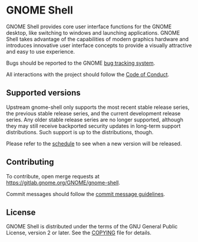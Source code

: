 # GNOME Shell

GNOME Shell provides core user interface functions for the GNOME desktop,
like switching to windows and launching applications. GNOME Shell takes
advantage of the capabilities of modern graphics hardware and introduces
innovative user interface concepts to provide a visually attractive and
easy to use experience.

Bugs should be reported to the GNOME [bug tracking system][bug-tracker].

All interactions with the project should follow the [Code of Conduct][conduct].

[conduct]: https://conduct.gnome.org/

## Supported versions

Upstream gnome-shell only supports the most recent stable release series,
the previous stable release series, and the current development release
series. Any older stable release series are no longer supported, although
they may still receive backported security updates in long-term support
distributions. Such support is up to the distributions, though.

Please refer to the [schedule] to see when a new version will be released.

[schedule]: https://release.gnome.org/calendar

## Contributing

To contribute, open merge requests at https://gitlab.gnome.org/GNOME/gnome-shell.

Commit messages should follow the [commit message guidelines][commit-messages].

[commit-messages]: docs/commit-messages.md

## License

GNOME Shell is distributed under the terms of the GNU General Public License,
version 2 or later. See the [COPYING][license] file for details.

[bug-tracker]: https://gitlab.gnome.org/GNOME/gnome-shell/issues
[license]: COPYING
